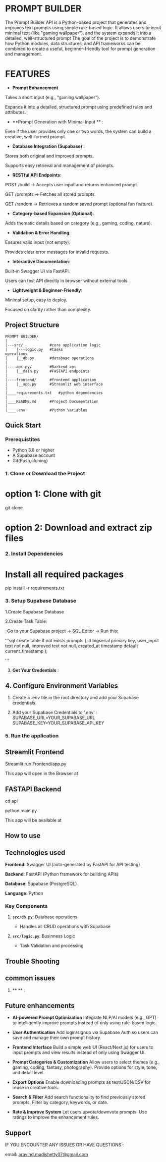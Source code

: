 # PROMPT BUILDER
The Prompt Builder API is a Python-based project that generates and improves text prompts using simple rule-based logic. It allows users to input minimal text (like "gaming wallpaper"), and the system expands it into a detailed, well-structured prompt 
The goal of the project is to demonstrate how Python modules, data structures, and API frameworks can be combined to create a useful, beginner-friendly tool for prompt generation and management.


# FEATURES 
- **Prompt Enhancement**

Takes a short input (e.g., “gaming wallpaper”).

Expands it into a detailed, structured prompt using predefined rules and attributes.

- **Prompt Generation with Minimal Input ** :

Even if the user provides only one or two words, the system can build a creative, well-formed prompt.

- **Database Integration (Supabase)** :

Stores both original and improved prompts.

Supports easy retrieval and management of prompts.

- **RESTful API Endpoints**:

POST /build → Accepts user input and returns enhanced prompt.

GET /prompts → Fetches all stored prompts.

GET /random → Retrieves a random saved prompt (optional fun feature).

- **Category-based Expansion (Optional)**:

Adds thematic details based on category (e.g., gaming, coding, nature).

- **Validation & Error  Handling** :

Ensures valid input (not empty).

Provides clear error messages for invalid requests.

- **Interactive Documentation**:

Built-in Swagger UI via FastAPI.

Users can test API directly in browser without external tools.

- **Lightweight & Beginner-Friendly**:

Minimal setup, easy to deploy.

Focused on clarity rather than complexity.




## Project Structure
```
PROMPT BUILDER/
|
|---src/            #core application logic
|    |---logic.py   #tasks
operations
|    |__db.py       #database operations
|
|----api.py/        #Backend api
|    |__main.py     #FASTAPI endpoints
|
|----frontend/      #frontend application
|    |__app.py      #Streamlit web interface
|
|____reqiurements.txt   #python dependencies
|
|____README.md      #Project Documentation
|
|____.env           #Python Variables

```

## Quick Start

### Prerequistites

- Python 3.8 or higher
- A Supabase account
- Git(Push,cloning)


### 1. Clone or Download the Project

# option 1: Clone with git
git clone <repo-url>

# option 2: Download and extract zip files

### 2. Install Dependencies

# Install all required packages

pip install -r requirements.txt

### 3. Setup Supabase  Database

1.Create Supabase Database

2.Create Task Table:

-Go to your Supabase project → SQL Editor → Run this:

'''sql
create table if not exists prompts (
    id bigserial primary key,
    user_input text not null,
    improved text not null,
    created_at timestamp default current_timestamp
);

'''

3.  **Get Your Credentials** :


## 4. Configure Environment Variables


1. Create a .env file in the root directory and add your Supabase credentials.

2. Add your Supabase Credentials to '.env' : 
SUPABASE_URL=YOUR_SUPABASE_URL
SUPABASE_KEY=YOUR_SUPABASE_API_KEY


### 5. Run the application

## Streamlit Frontend

Streamlit run Frontend/app.py

This app will open in the Browser at 

## FASTAPI Backend

cd api

python main.py

This app will be available at 


## How to use


## Technologies used

**Frontend**: Swagger UI (auto-generated by FastAPI for API testing)

**Backend**: FastAPI (Python framework for building APIs)

**Database**: Supabase (PostgreSQL)

**Language**: Python

### Key Components

1. **`src/db.py`**: Database operations
    - Handles all CRUD operations with Supabase

2. **`src/logic.py`**: Businness Logic 
    - Task Validation and processing


## Trouble Shooting 

## common issues

1. **   ** :



## Future enhancements

- **AI-powered Prompt Optimization**
    Integrate NLP/AI models (e.g., GPT) to intelligently improve prompts instead of only using rule-based logic.
- **User Authentication**
    Add login/signup via Supabase Auth so users can save and manage their own prompt history.
- **Frontend Interface**
    Build a simple web UI (React/Next.js) for users to input prompts and view results instead of only using Swagger UI.
- **Prompt Categories & Customization**
    Allow users to select themes (e.g., gaming, coding, fantasy, photography).
    Provide options for style, tone, and detail level.
- **Export Options**
    Enable downloading prompts as text/JSON/CSV for reuse in creative tools.

- **Search & Filter**
    Add search functionality to find previously stored prompts.
    Filter by category, keywords, or date.
- **Rate & Improve System**
    Let users upvote/downvote prompts.
    Use ratings to improve the enhancement rules.


## Support 

IF YOU ENCOUNTER ANY ISSUES OR HAVE QUESTIONS :

email: aravind.madishetty07@gmail.com   
